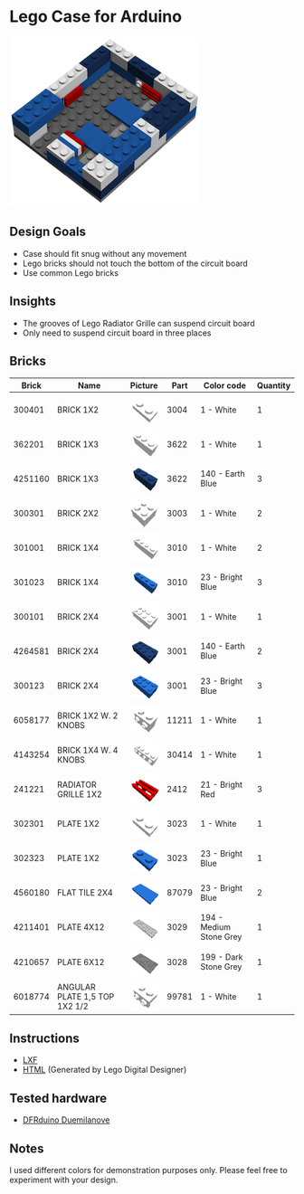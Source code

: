# Lego Case for Arduino

![Lego Arduino Case](images/arduino_case.png "Lego Arduino Case")

## Design Goals

* Case should fit snug without any movement
* Lego bricks should not touch the bottom of the circuit board
* Use common Lego bricks

## Insights

* The grooves of Lego Radiator Grille can suspend circuit board
* Only need to suspend circuit board in three places


## Bricks

| Brick   | Name                          | Picture                             | Part  | Color code              | Quantity |
|---------|-------------------------------|------------------------------------ |-------|-------------------------|----------|
| 300401  | BRICK 1X2                     | ![](instructions/steps/Brick13.png) | 3004  | 1 - White               | 1        |
| 362201  | BRICK 1X3                     | ![](instructions/steps/Brick9.png)  | 3622  | 1 - White               | 1        |
| 4251160 | BRICK 1X3                     | ![](instructions/steps/Brick10.png) | 3622  | 140 - Earth Blue        | 3        |
| 300301  | BRICK 2X2                     | ![](instructions/steps/Brick7.png)  | 3003  | 1 - White               | 2        |
| 301001  | BRICK 1X4                     | ![](instructions/steps/Brick8.png)  | 3010  | 1 - White               | 2        |
| 301023  | BRICK 1X4                     | ![](instructions/steps/Brick4.png)  | 3010  | 23 - Bright Blue        | 3        |
| 300101  | BRICK 2X4                     | ![](instructions/steps/Brick0.png)  | 3001  | 1 - White               | 1        |
| 4264581 | BRICK 2X4                     | ![](instructions/steps/Brick5.png)  | 3001  | 140 - Earth Blue        | 2        |
| 300123  | BRICK 2X4                     | ![](instructions/steps/Brick1.png)  | 3001  | 23 - Bright Blue        | 3        |
| 6058177 | BRICK 1X2 W. 2 KNOBS          | ![](instructions/steps/Brick17.png) | 11211 | 1 - White               | 1        |
| 4143254 | BRICK 1X4 W. 4 KNOBS          | ![](instructions/steps/Brick11.png) | 30414 | 1 - White               | 1        |
| 241221  | RADIATOR GRILLE 1X2           | ![](instructions/steps/Brick12.png) | 2412  | 21 - Bright Red         | 3        |
| 302301  | PLATE 1X2                     | ![](instructions/steps/Brick13.png) | 3023  | 1 - White               | 1        |
| 302323  | PLATE 1X2                     | ![](instructions/steps/Brick14.png) | 3023  | 23 - Bright Blue        | 1        |
| 4560180 | FLAT TILE 2X4                 | ![](instructions/steps/Brick2.png)  | 87079 | 23 - Bright Blue        | 2        |
| 4211401 | PLATE 4X12                    | ![](instructions/steps/Brick3.png)  | 3029  | 194 - Medium Stone Grey | 1        |
| 4210657 | PLATE 6X12                    | ![](instructions/steps/Brick16.png) | 3028  | 199 - Dark Stone Grey   | 1        |
| 6018774 | ANGULAR PLATE 1,5 TOP 1X2 1/2 | ![](instructions/steps/Brick15.png) | 99781 | 1 - White               | 1        |


## Instructions

* [LXF](arduino_case.lxf)
* [HTML](https://cdn.rawgit.com/aram356/arduino-lego-case/master/instructions/index.html#) (Generated by Lego Digital Designer)

## Tested hardware

* [DFRduino Duemilanove](images/dfrduino_duemilanove.png)

## Notes

I used different colors for demonstration purposes only.  Please feel free to experiment with your design.
